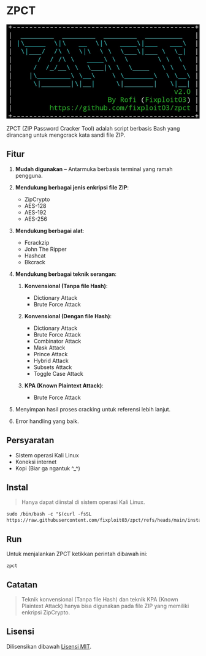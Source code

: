 # ZPCT

![](https://github.com/fixploit03/zpct/blob/main/img/zpct.jpg)

ZPCT (ZIP Password Cracker Tool) adalah script berbasis Bash yang dirancang untuk mengcrack kata sandi file ZIP.

## Fitur

1. **Mudah digunakan** – Antarmuka berbasis terminal yang ramah pengguna.
2. **Mendukung berbagai jenis enkripsi file ZIP**:

    - ZipCrypto
    - AES-128
    - AES-192
    - AES-256

3. **Mendukung berbagai alat**:

    - Fcrackzip
    - John The Ripper
    - Hashcat
    - Bkcrack

4. **Mendukung berbagai teknik serangan**:

    1. **Konvensional (Tanpa file Hash)**:

       - Dictionary Attack
       - Brute Force Attack
         
    2. **Konvensional (Dengan file Hash)**:
   
       - Dictionary Attack
       - Brute Force Attack
       - Combinator Attack
       - Mask Attack
       - Prince Attack
       - Hybrid Attack
       - Subsets Attack
       - Toggle Case Attack
         
    3. **KPA (Known Plaintext Attack)**:
       
       - Brute Force Attack

5. Menyimpan hasil proses cracking untuk referensi lebih lanjut.
6. Error handling yang baik.

## Persyaratan

- Sistem operasi Kali Linux
- Koneksi internet
- Kopi (Biar ga ngantuk ^_^)
  
## Instal

> Hanya dapat diinstal di sistem operasi Kali Linux.

```
sudo /bin/bash -c "$(curl -fsSL https://raw.githubusercontent.com/fixploit03/zpct/refs/heads/main/instal.sh)"
```

## Run

Untuk menjalankan ZPCT ketikkan perintah dibawah ini:

```
zpct
```

## Catatan

> Teknik konvensional (Tanpa file Hash) dan teknik KPA (Known Plaintext Attack) hanya bisa digunakan pada file ZIP yang memiliki enkripsi ZipCrypto.

## Lisensi

Dilisensikan dibawah [Lisensi MIT]().
